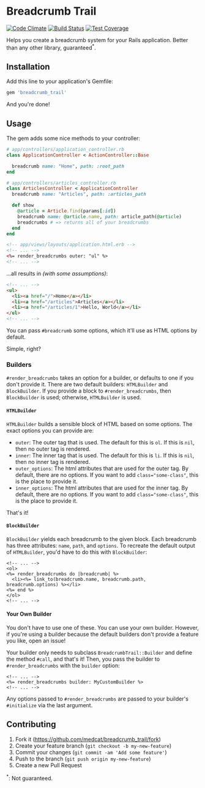 # Breadcrumb Trail
[![Code Climate](https://codeclimate.com/github/medcat/breadcrumb_trail/badges/gpa.svg)](https://codeclimate.com/github/medcat/breadcrumb_trail) [![Build Status](https://travis-ci.org/medcat/breadcrumb_trail.svg)](https://travis-ci.org/medcat/breadcrumb_trail) [![Test Coverage](https://codeclimate.com/github/medcat/breadcrumb_trail/badges/coverage.svg)](https://codeclimate.com/github/medcat/breadcrumb_trail)

Helps you create a breadcrumb system for your Rails application.
Better than any other library, guaranteed<sup>*</sup>.

## Installation

Add this line to your application's Gemfile:

```ruby
gem 'breadcrumb_trail'
```

And you're done!

## Usage

The gem adds some nice methods to your controller:

```Ruby
# app/controllers/application_controller.rb
class ApplicationController < ActionController::Base

  breadcrumb name: "Home", path: :root_path
end
```

```Ruby
# app/controllers/articles_controller.rb
class ArticlesController < ApplicationController
  breadcrumb name: "Articles", path: :articles_path

  def show
    @article = Article.find(params[:id])
    breadcrumb name: @article.name, path: article_path(@article)
    breadcrumbs # => returns all of your breadcrumbs
  end
end
```

```HTML
<!-- app/views/layouts/application.html.erb -->
<!-- ... -->
<%= render_breadcrumbs outer: "ul" %>
<!-- ... -->
```

...all results in _(with some assumptions)_:

```HTML
<!-- ... -->
<ul>
  <li><a href="/">Home</a></li>
  <li><a href="/articles">Articles</a></li>
  <li><a href="/articles/1">Hello, World</a></li>
</ul>
<!-- ... -->
```

You can pass `#breadcrumb` some options, which it'll use as
HTML options by default.

Simple, right?

### Builders

`#render_breadcrumbs` takes an option for a builder, or defaults to
one if you don't provide it.  There are two default builders:
`HTMLBuilder` and `BlockBuilder`.  If you provide a block to
`#render_breadcrumbs`, then `BlockBuilder` is used; otherwise,
`HTMLBuilder` is used.

#### `HTMLBuilder`

`HTMLBuilder` builds a sensible block of HTML based on some options.
The exact options you can provide are:

- `outer`: The outer tag that is used.  The default for this is `ol`.
  If this is `nil`, then no outer tag is rendered.
- `inner`: The inner tag that is used.  The default for this is `li`.
  If this is `nil`, then no inner tag is rendered.
- `outer_options`: The html attributes that are used for the outer
  tag.  By default, there are no options.  If you want to add
  `class="some-class"`, this is the place to provide it.
- `inner_options`: The html attributes that are used for the inner
  tag.  By default, there are no options.  If you want to add
  `class="some-class"`, this is the place to provide it.

That's it!

#### `BlockBuilder`

`BlockBuilder` yields each breadcrumb to the given block.  Each
breadcrumb has three attributes: `name`, `path`, and `options`.
To recreate the default output of `HTMLBuilder`, you'd have to do
this with `BlockBuilder`:

```
<!-- ... -->
<ol>
<%= render_breadcrumbs do |breadcrumb| %>
  <li><%= link_to(breadcrumb.name, breadcrumb.path, breadcrumb.options) %></li>
<%= end %>
</ol>
<!-- ... -->
```

#### Your Own Builder

You don't have to use one of these.  You can use your own builder.
However, if you're using a builder because the default builders don't
provide a feature you like, open an issue!

Your builder only needs to subclass `BreadcrumbTrail::Builder` and
define the method `#call`, and that's it!  Then, you pass the builder
to `#render_breadcrumbs` with the `builder` option:

```
<!-- ... -->
<%= render_breadcrumbs builder: MyCustomBuilder %>
<!-- ... -->
```

Any options passed to `#render_breadcrumbs` are passed to your
builder's `#initialize` via the last argument.

## Contributing

1. Fork it (<https://github.com/medcat/breadcrumb_trail/fork>)
2. Create your feature branch (`git checkout -b my-new-feature`)
3. Commit your changes (`git commit -am 'Add some feature'`)
4. Push to the branch (`git push origin my-new-feature`)
5. Create a new Pull Request

<sup>*</sup>: Not guaranteed.
